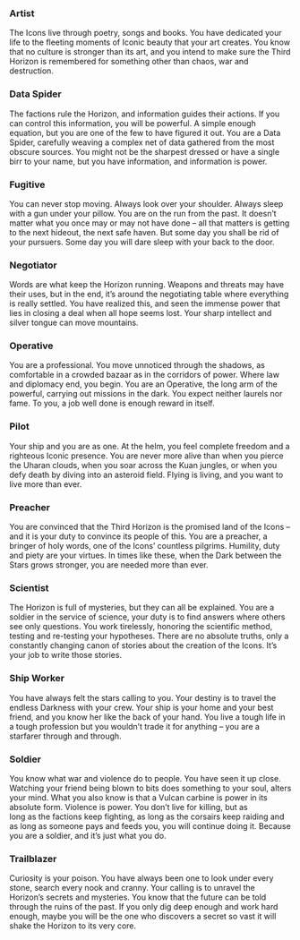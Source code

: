 
### Artist
The Icons live through poetry, songs and books. You have dedicated your life to the fleeting moments of Iconic beauty that your art creates. You know that no culture is stronger than its art, and you intend to make sure the Third Horizon is remembered for something other than chaos, war and destruction.

### Data Spider
The factions rule the Horizon, and information guides their actions. If you can control this information, you will be powerful. A simple enough equation, but you are one of the few to have figured it out. You are a Data Spider, carefully weaving a complex net of data gathered from the most obscure sources. You might not be the sharpest dressed or have a single birr to your name, but you have information, and information is power.

### Fugitive
You can never stop moving. Always look over your shoulder. Always sleep with a gun under your pillow. You are on the run from the past. It doesn’t matter what you once may or may not have done – all that matters is getting to the next hideout, the next safe haven. But some day you shall be rid of your pursuers. Some day you will dare sleep with your back to the door.

### Negotiator
Words are what keep the Horizon running. Weapons and threats may have their uses, but in the end, it’s around the negotiating table where everything is really settled. You have realized this, and seen the immense power that lies in closing a deal when all hope seems lost. Your sharp intellect and silver tongue can move mountains.

### Operative
You are a professional. You move unnoticed through the shadows, as comfortable in a crowded bazaar as in the corridors of power. Where law and diplomacy end, you begin. You are an Operative, the long arm of the powerful, carrying out missions in the dark. You expect neither laurels nor fame. To you, a job well done is enough reward in itself.

### Pilot
Your ship and you are as one. At the helm, you feel complete freedom and a righteous Iconic presence. You are never more alive than when you pierce the Uharan clouds, when you soar across the Kuan jungles, or when you defy death by diving into an asteroid field. Flying is living, and you want to live more than ever.

### Preacher
You are convinced that the Third Horizon is the promised land of the Icons – and it is your duty to convince its people of this. You are a preacher, a bringer of holy words, one of the Icons’ countless pilgrims. Humility, duty and piety are your virtues. In times like these, when the Dark between the Stars grows stronger, you are needed more than ever.

### Scientist
The Horizon is full of mysteries, but they can all be explained. You are a soldier in the service of science, your duty is to find answers where others see only questions. You work tirelessly, honoring the scientific method, testing and re-testing your hypotheses. There are no absolute truths, only a constantly changing canon of stories about the creation of the Icons. It’s your job to write those stories.

### Ship Worker
You have always felt the stars calling to you. Your destiny is to travel the endless Darkness with your crew. Your ship is your home and your best friend, and you know her like the back of your hand. You live a tough life in a tough profession but you wouldn’t trade it for anything – you are a starfarer through and through.

### Soldier
You know what war and violence do to people. You have seen it up close. Watching your friend being blown to bits does something to your soul, alters your mind. What you also know is that a Vulcan carbine is power in its absolute form. Violence is power. You don’t live for killing, but as  
long as the factions keep fighting, as long  as the corsairs keep raiding and as long  as someone pays and feeds you, you will continue doing it. Because you are a soldier, and it’s just what you do.

### Trailblazer
Curiosity is your poison. You have always been one to look under every stone, search every nook and cranny. Your calling is to unravel the Horizon’s secrets and mysteries. You know that the future can be told through the ruins of the past. If you only dig deep enough and work hard enough, maybe you will be the one who discovers a secret so vast it will shake the Horizon to its very core.